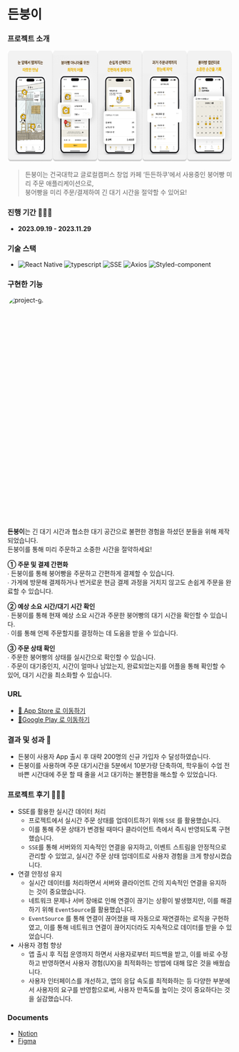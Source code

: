 # 든붕이


### 프로젝트 소개

<img src="./app/assets/images/readme/Deunbung.png" alt="project-image" height="250">

> 든붕이는 건국대학교 글로컬캠퍼스 창업 카페 ‘든든하쿠’에서 사용중인 붕어빵 미리 주문 애플리케이션으로,  
> 붕어빵을 미리 주문/결제하여 긴 대기 시간을 절약할 수 있어요!

### 진행 기간 👩🏻‍💻

- **2023.09.19 - 2023.11.29**

### 기술 스택

- ![React Native](https://img.shields.io/badge/React%20Native-61DAFB?style=flat&logo=React&logoColor=white)
  ![typescript](https://img.shields.io/badge/TypeScript-3178C6?style=flat&logo=typescript&logoColor=white)
  ![SSE](https://img.shields.io/badge/SSE-FFEB99?style=flat&logo=&logoColor=white)
  ![Axios](https://img.shields.io/badge/Axios-5A29E4?style=flat&logo=Axios&logoColor=white)
  ![Styled-component](https://img.shields.io/badge/styled%20components-DB7093?style=flat&logo=styledcomponents&logoColor=white)

### 구현한 기능

<img src="./app/assets/images/readme/gif/Deunbung_Screen.gif" alt="project-gif" height="500" style="border-radius: 30px; display: inline-block; overflow: hidden;">

**든붕이**는 긴 대기 시간과 협소한 대기 공간으로 불편한 경험을 하셨던 분들을 위해 제작되었습니다.   
든붕이를 통해 미리 주문하고 소중한 시간을 절약하세요!   

**① 주문 및 결제 간편화**   
∙ 든붕이를 통해 붕어빵을 주문하고 간편하게 결제할 수 있습니다.   
∙ 가게에 방문해 결제하거나 번거로운 현금 결제 과정을 거치지 않고도 손쉽게 주문을 완료할 수 있습니다.

**② 예상 소요 시간/대기 시간 확인**   
∙ 든붕이를 통해 현재 예상 소요 시간과 주문한 붕어빵의 대기 시간을 확인할 수 있습니다.   
∙ 이를 통해 언제 주문할지를 결정하는 데 도움을 받을 수 있습니다.   

**③ 주문 상태 확인**   
∙ 주문한 붕어빵의 상태를 실시간으로 확인할 수 있습니다.   
∙ 주문이 대기중인지, 시간이 얼마나 남았는지, 완료되었는지를 어플을 통해 확인할 수 있어, 대기 시간을 최소화할 수 있습니다.   

### URL

- [🔗 App Store 로 이동하기](https://apps.apple.com/kr/app/%EB%93%A0%EB%B6%95%EC%9D%B4/id6471925416)
- [🔗Google Play 로 이동하기](https://play.google.com/store/apps/details?id=com.reliablekkufront&pcampaignid=web_share)

### 결과 및 성과 📝
- 든붕이 사용자 App 출시 후 대략 200명의 신규 가입자 수 달성하였습니다.
- 든붕이를 사용하며 주문 대기시간을 5분에서 10분가량 단축하여, 학우들이 수업 전 바쁜 시간대에 주문 할 때 줄을 서고 대기하는 불편함을 해소할 수 있었습니다.

### 프로젝트 후기 🙇🏻‍♀️

- SSE를 활용한 실시간 데이터 처리
    - 프로젝트에서 실시간 주문 상태를 업데이트하기 위해 `SSE` 를 활용했습니다.
    - 이를 통해 주문 상태가 변경될 때마다 클라이언트 측에서 즉시 반영되도록 구현했습니다.
    - `SSE`를 통해 서버와의 지속적인 연결을 유지하고, 이벤트 스트림을 안정적으로 관리할 수 있었고, 실시간 주문 상태 업데이트로 사용자 경험을 크게 향상시켰습니다.
- 연결 안정성 유지
    - 실시간 데이터를 처리하면서 서버와 클라이언트 간의 지속적인 연결을 유지하는 것이 중요했습니다.
    - 네트워크 문제나 서버 장애로 인해 연결이 끊기는 상황이 발생했지만, 이를 해결하기 위해 `EventSource`를 활용했습니다.
    - `EventSource` 를 통해 연결이 끊어졌을 때 자동으로 재연결하는 로직을 구현하였고, 이를 통해 네트워크 연결이 끊어지더라도 지속적으로 데이터를 받을 수 있었습니다.
- 사용자 경험 향상
  - 앱 출시 후 직접 운영까지 하면서 사용자로부터 피드백을 받고, 이를 바로 수정하고 반영하면서 사용자 경험(UX)을 최적화하는 방법에 대해 많은 것을 배웠습니다.
  - 사용자 인터페이스를 개선하고, 앱의 응답 속도를 최적화하는 등 다양한 부분에서 사용자의 요구를 반영함으로써, 사용자 만족도를 높이는 것이 중요하다는 것을 실감했습니다.

### Documents

- [Notion](https://www.notion.so/gyeongju/df804a4f8f0c462996f7b81068b4c3da?pvs=4)
- [Figma](https://zrr.kr/8pFj)
